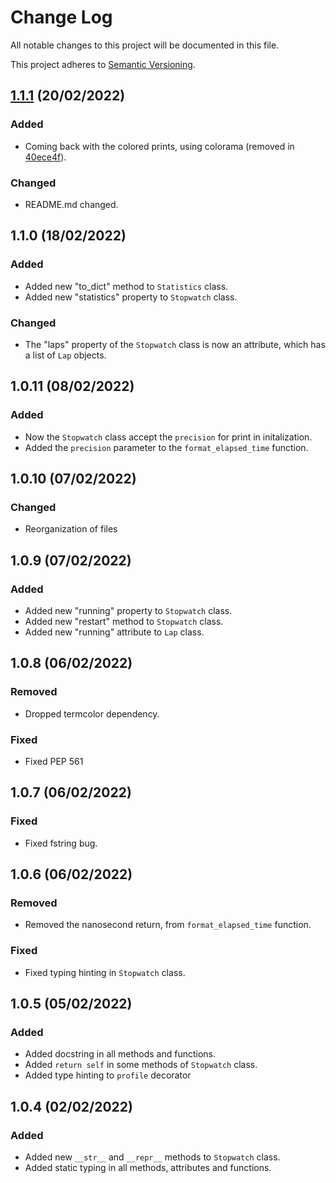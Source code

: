
# Change Log

All notable changes to this project will be documented in this file.

This project adheres to [Semantic Versioning](http://semver.org/).

## [1.1.1](https://github.com/devRMA/python-stopwatch2/compare/v1.1.0...v1.1.1) (20/02/2022)

### Added

- Coming back with the colored prints, using colorama (removed in [40ece4f](https://github.com/devRMA/python-stopwatch2/commit/40ece4f023cadd6fe20af5de93b54c7cb1b3e8d6)).

### Changed

- README.md changed.

## 1.1.0 (18/02/2022)

### Added

- Added new "to_dict" method to `Statistics` class.
- Added new "statistics" property to `Stopwatch` class.

### Changed

- The "laps" property of the `Stopwatch` class is now an attribute, which has a list of `Lap` objects.

## 1.0.11 (08/02/2022)

### Added

- Now the `Stopwatch` class accept the `precision` for print in initalization.
- Added the `precision` parameter to the `format_elapsed_time` function.

## 1.0.10 (07/02/2022)

### Changed

- Reorganization of files

## 1.0.9 (07/02/2022)

### Added

- Added new "running" property to `Stopwatch` class.
- Added new "restart" method to `Stopwatch` class.
- Added new "running" attribute to `Lap` class.

## 1.0.8 (06/02/2022)

### Removed

- Dropped termcolor dependency.
  
### Fixed

- Fixed PEP 561
  
## 1.0.7 (06/02/2022)

### Fixed

- Fixed fstring bug.

## 1.0.6 (06/02/2022)

### Removed

- Removed the nanosecond return, from `format_elapsed_time` function.

### Fixed

- Fixed typing hinting in `Stopwatch` class.

## 1.0.5 (05/02/2022)

### Added

- Added docstring in all methods and functions.
- Added `return self` in some methods of `Stopwatch` class.
- Added type hinting to `profile` decorator

## 1.0.4 (02/02/2022)

### Added

- Added new `__str__` and `__repr__` methods to `Stopwatch` class.
- Added static typing in all methods, attributes and functions.
